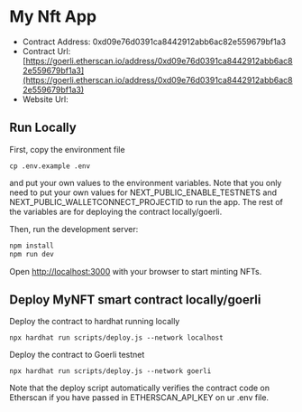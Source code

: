 # My Nft App

- Contract Address: 0xd09e76d0391ca8442912abb6ac82e559679bf1a3
- Contract Url: [https://goerli.etherscan.io/address/0xd09e76d0391ca8442912abb6ac82e559679bf1a3](https://goerli.etherscan.io/address/0xd09e76d0391ca8442912abb6ac82e559679bf1a3)
- Website Url: 

## Run Locally

First, copy the environment file
```
cp .env.example .env
```
and put your own values to the environment variables. Note that you only need to put your own values for NEXT_PUBLIC_ENABLE_TESTNETS and NEXT_PUBLIC_WALLETCONNECT_PROJECTID to run the app. The rest of the variables are for deploying the contract locally/goerli.


Then, run the development server:

```bash
npm install
npm run dev
```

Open [http://localhost:3000](http://localhost:3000) with your browser to start minting NFTs.

## Deploy MyNFT smart contract locally/goerli

Deploy the contract to hardhat running locally
```
npx hardhat run scripts/deploy.js --network localhost
```

Deploy the contract to Goerli testnet
```
npx hardhat run scripts/deploy.js --network goerli
```

Note that the deploy script automatically verifies the contract code on Etherscan if you have passed in ETHERSCAN_API_KEY on ur .env file.